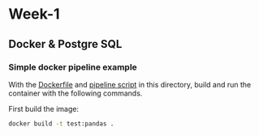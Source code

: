 # Week-1

## Docker & Postgre SQL

### Simple docker pipeline example
With the [Dockerfile](Dockerfile) and [pipeline script](pipeline.py) in this directory, build and run the container with the following commands.

First build the image:

```bash
docker build -t test:pandas .
```
